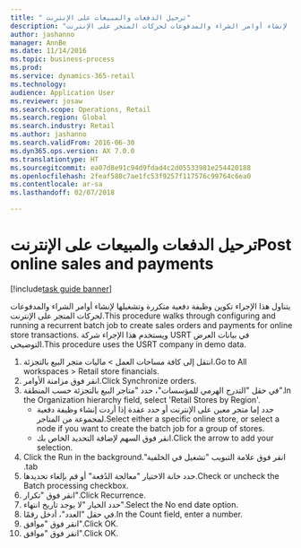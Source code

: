 ```yaml
--- 
title: " ترحيل الدفعات والمبيعات على الإنترنت"
description: "يتناول هذا الإجراء تكوين وظيفة دفعية متكررة وتشغيلها لإنشاء أوامر الشراء والمدفوعات لحركات المتجر على الإنترنت."
author: jashanno
manager: AnnBe
ms.date: 11/14/2016
ms.topic: business-process
ms.prod: 
ms.service: dynamics-365-retail
ms.technology: 
audience: Application User
ms.reviewer: josaw
ms.search.scope: Operations, Retail
ms.search.region: Global
ms.search.industry: Retail
ms.author: jashanno
ms.search.validFrom: 2016-06-30
ms.dyn365.ops.version: AX 7.0.0
ms.translationtype: HT
ms.sourcegitcommit: ea07d8e91c94d9fdad4c2d05533981e254420188
ms.openlocfilehash: 2feaf580c7ae1fc53f9257f117576c99764c6ea0
ms.contentlocale: ar-sa
ms.lasthandoff: 02/07/2018

---
```

# <a name="post-online-sales-and-payments"></a><span data-ttu-id="c8a96-103"> ترحيل الدفعات والمبيعات على الإنترنت</span><span class="sxs-lookup"><span data-stu-id="c8a96-103">Post online sales and payments</span></span>

[!include[task guide banner](../includes/task-guide-banner.md)]

<span data-ttu-id="c8a96-104">يتناول هذا الإجراء تكوين وظيفة دفعية متكررة وتشغيلها لإنشاء أوامر الشراء والمدفوعات لحركات المتجر على الإنترنت.</span><span class="sxs-lookup"><span data-stu-id="c8a96-104">This procedure walks through configuring and running a recurrent batch job to create sales orders and payments for online store transactions.</span></span> <span data-ttu-id="c8a96-105">ويستخدم هذا الإجراء شركة USRT في بيانات العرض التوضيحي.</span><span class="sxs-lookup"><span data-stu-id="c8a96-105">This procedure uses the USRT company in demo data.</span></span>

1. <span data-ttu-id="c8a96-106">انتقل إلى كافة مساحات العمل > ماليات متجر البيع بالتجزئة.</span><span class="sxs-lookup"><span data-stu-id="c8a96-106">Go to All workspaces > Retail store financials.</span></span>
2. <span data-ttu-id="c8a96-107">انقر فوق مزامنة الأوامر.</span><span class="sxs-lookup"><span data-stu-id="c8a96-107">Click Synchronize orders.</span></span>
3. <span data-ttu-id="c8a96-108">في حقل "‏‫التدرج الهرمي للمؤسسات‬"، حدد "متاجر البيع بالتجزئة حسب المنطقة".</span><span class="sxs-lookup"><span data-stu-id="c8a96-108">In the Organization hierarchy field, select 'Retail Stores by Region'.</span></span>
    * <span data-ttu-id="c8a96-109">حدد إما متجر معين على الإنترنت أو حدد عقدة إذا أردت إنشاء وظيفة دفعية لمجموعة من المتاجر.</span><span class="sxs-lookup"><span data-stu-id="c8a96-109">Select either a specific online store, or select a node if you want to create the batch job for a group of stores.</span></span>  
    * <span data-ttu-id="c8a96-110">انقر فوق السهم لإضافة التحديد الخاص بك.</span><span class="sxs-lookup"><span data-stu-id="c8a96-110">Click the arrow to add your selection.</span></span>  
4. <span data-ttu-id="c8a96-111">انقر فوق علامة التبويب "‏‫تشغيل في الخلفية".</span><span class="sxs-lookup"><span data-stu-id="c8a96-111">Click the Run in the background tab.</span></span>
5. <span data-ttu-id="c8a96-112">حدد خانة الاختيار "معالجة الدُفعة" أو قم بإلغاء تحديدها.</span><span class="sxs-lookup"><span data-stu-id="c8a96-112">Check or uncheck the Batch processing checkbox.</span></span>
6. <span data-ttu-id="c8a96-113">انقر فوق "تكرار".</span><span class="sxs-lookup"><span data-stu-id="c8a96-113">Click Recurrence.</span></span>
7. <span data-ttu-id="c8a96-114">حدد الخيار "‏‫لا يوجد تاريخ انتهاء‬".</span><span class="sxs-lookup"><span data-stu-id="c8a96-114">Select the No end date option.</span></span>
8. <span data-ttu-id="c8a96-115">في حقل "العدد"، أدخل رقمًا.</span><span class="sxs-lookup"><span data-stu-id="c8a96-115">In the Count field, enter a number.</span></span>
9. <span data-ttu-id="c8a96-116">انقر فوق "موافق".</span><span class="sxs-lookup"><span data-stu-id="c8a96-116">Click OK.</span></span>
10. <span data-ttu-id="c8a96-117">انقر فوق "موافق".</span><span class="sxs-lookup"><span data-stu-id="c8a96-117">Click OK.</span></span>


